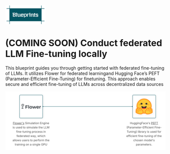 <img src="./images/Blueprints-logo.png" alt="Project Logo" style="width:25%;">

# (COMING SOON) Conduct federated LLM Fine-tuning locally 

This blueprint guides you through getting started with federated fine-tuning of LLMs. It utilizes Flower for federated learningand Hugging Face’s PEFT (Parameter-Efficient Fine-Tuning) for finetuning. This approach enables secure and efficient fine-tuning of LLMs across decentralized data sources

![Blueprint Diagram](./images/Local-federated-llm-finetuning-blueprint-diagram.png)